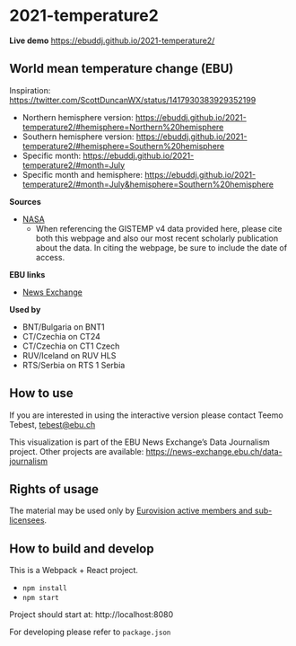 # 2021-temperature2

**Live demo** https://ebuddj.github.io/2021-temperature2/

## World mean temperature change (EBU)

Inspiration: https://twitter.com/ScottDuncanWX/status/1417930383929352199

* Northern hemisphere version: https://ebuddj.github.io/2021-temperature2/#hemisphere=Northern%20hemisphere
* Southern hemisphere version: https://ebuddj.github.io/2021-temperature2/#hemisphere=Southern%20hemisphere
* Specific month: https://ebuddj.github.io/2021-temperature2/#month=July
* Specific month and hemisphere: https://ebuddj.github.io/2021-temperature2/#month=July&hemisphere=Southern%20hemisphere

**Sources**
* [NASA](https://data.giss.nasa.gov/gistemp/)
  * When referencing the GISTEMP v4 data provided here, please cite both this webpage and also our most recent scholarly publication about the data. In citing the webpage, be sure to include the date of access. 


**EBU links**
* [News Exchange](https://news-exchange.ebu.ch/item_detail/88f02fc9070bf4d7e8eb06adb568715e/2021_10035021)

**Used by**
* BNT/Bulgaria on BNT1
* CT/Czechia on CT24
* CT/Czechia on CT1 Czech
* RUV/Iceland on RUV HLS
* RTS/Serbia on RTS 1 Serbia

## How to use

If you are interested in using the interactive version please contact Teemo Tebest, tebest@ebu.ch

This visualization is part of the EBU News Exchange’s Data Journalism project. Other projects are available: https://news-exchange.ebu.ch/data-journalism

## Rights of usage

The material may be used only by [Eurovision active members and sub-licensees](https://www.ebu.ch/eurovision-news/members-and-sublicensees).

## How to build and develop

This is a Webpack + React project.

* `npm install`
* `npm start`

Project should start at: http://localhost:8080

For developing please refer to `package.json`